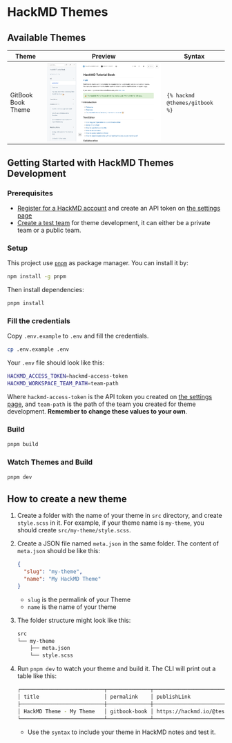 # HackMD Themes

## Available Themes

<!-- THEME_START -->

|       Theme        |               Preview               |             Syntax             |
| ------------------ | ----------------------------------- | ------------------------------ |
| GitBook Book Theme | ![gitbook](docs/images/gitbook.png) | `{% hackmd @themes/gitbook %}` |

<!-- THEME_END -->

## Getting Started with HackMD Themes Development

### Prerequisites

- [Register for a HackMD account](https://hackmd.io) and create an API token on [the settings page](https://hackmd.io/settings#api)
- [Create a test team](https://hackmd.io/c/tutorials/%2F%40docs%2Fwhat-is-team) for theme development, it can either be a private team or a public team.

### Setup

This project use [`pnpm`](https://pnpm.io/) as package manager. You can install it by:

```bash
npm install -g pnpm
```

Then install dependencies:

```bash
pnpm install
```

### Fill the credentials

Copy `.env.example` to `.env` and fill the credentials.

```bash
cp .env.example .env
```

Your `.env` file should look like this:

```bash
HACKMD_ACCESS_TOKEN=hackmd-access-token
HACKMD_WORKSPACE_TEAM_PATH=team-path
```

Where `hackmd-access-token` is the API token you created on [the settings page](https://hackmd.io/settings#api), and `team-path` is the path of the team you created for theme development. **Remember to change these values to your own**.

### Build

```bash
pnpm build
```

### Watch Themes and Build

```bash
pnpm dev
```

## How to create a new theme

1. Create a folder with the name of your theme in `src` directory, and create `style.scss` in it. For example, if your theme name is `my-theme`, you should create `src/my-theme/style.scss`.
2. Create a JSON file named `meta.json` in the same folder. The content of `meta.json` should be like this:

    ```json
    {
      "slug": "my-theme",
      "name": "My HackMD Theme"
    }
    ```

    - `slug` is the permalink of your Theme
    - `name` is the name of your theme

3. The folder structure might look like this:

   ```bash
   src
   └── my-theme
       ├── meta.json
       └── style.scss
   ```

4. Run `pnpm dev` to watch your theme and build it. The CLI will print out a table like this:

   ```bash
   ┌───────────────────────────┬──────────────┬───────────────────────────────────────────────┬───────────────────────────────────────┐
   │ title                     │ permalink    │ publishLink                                   │ syntax                                │
   ├───────────────────────────┼──────────────┼───────────────────────────────────────────────┼───────────────────────────────────────┤
   │ HackMD Theme - My Theme   │ gitbook-book │ https://hackmd.io/@test-team-dev/my-theme     │ {% hackmd @test-team-dev/my-theme %}  │
   └───────────────────────────┴──────────────┴───────────────────────────────────────────────┴───────────────────────────────────────┘
   ```

   - Use the `syntax` to include your theme in HackMD notes and test it.
